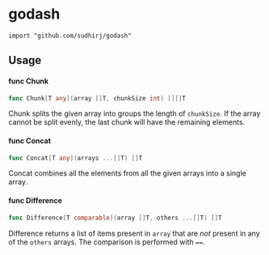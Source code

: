 # godash

    import "github.com/sudhirj/godash"


## Usage

#### func  Chunk

```go
func Chunk[T any](array []T, chunkSize int) [][]T
```

Chunk splits the given array into groups the length of `chunkSize`. If the array cannot be split evenly, the last chunk
will have the remaining elements.

#### func  Concat

```go
func Concat[T any](arrays ...[]T) []T
```

Concat combines all the elements from all the given arrays into a single array.

#### func  Difference

```go
func Difference[T comparable](array []T, others ...[]T) []T
```

Difference returns a list of items present in `array` that are *not* present in any of the `others` arrays. The
comparison is performed with `==`.
